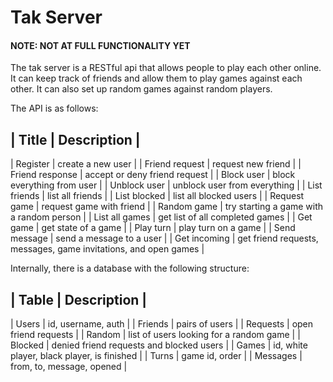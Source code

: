 Tak Server
==========

#### NOTE: NOT AT FULL FUNCTIONALITY YET

The tak server is a RESTful api that allows people to play each other online.
It can keep track of friends and allow them to play games against each other.
It can also set up random games against random players.

The API is as follows:


| Title           | Description                                                             |
---------------------------------------------------------------------------------------------
| Register        | create a new user                                                       |
| Friend request  | request new friend                                                      |
| Friend response | accept or deny friend request                                           |
| Block user      | block everything from user                                              |
| Unblock user    | unblock user from everything                                            |
| List friends    | list all friends                                                        |
| List blocked    | list all blocked users                                                  |
| Request game    | request game with friend                                                |
| Random game     | try starting a game with a random person                                |
| List all games  | get list of all completed games                                         |
| Get game        | get state of a game                                                     |
| Play turn       | play turn on a game                                                     |
| Send message    | send a message to a user                                                |
| Get incoming    | get friend requests, messages, game invitations, and open games         |

Internally, there is a database with the following structure:

| Table     | Description                                           |
---------------------------------------------------------------------
| Users     | id, username, auth                                    |
| Friends   | pairs of users                                        |
| Requests  | open friend requests                                  |
| Random    | list of users looking for a random game               |
| Blocked   | denied friend requests and blocked users              |
| Games     | id, white player, black player, is finished           |
| Turns     | game id, order                                        |
| Messages  | from, to, message, opened                             |
